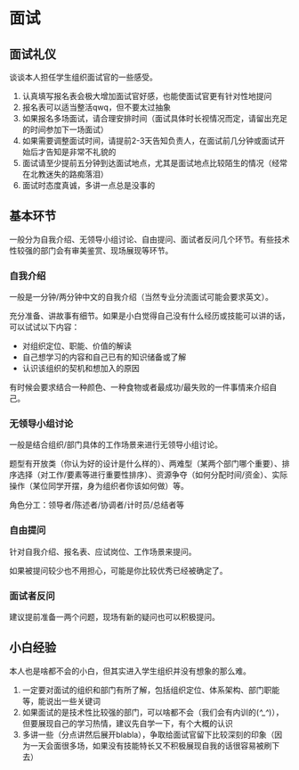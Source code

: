 # 面试

## 面试礼仪

谈谈本人担任学生组织面试官的一些感受。

1. 认真填写报名表会极大增加面试官好感，也能使面试官更有针对性地提问
2. 报名表可以适当整活qwq，但不要太过抽象
3. 如果报名多场面试，请合理安排时间（面试具体时长视情况而定，请留出充足的时间参加下一场面试）
4. 如果需要调整面试时间，请提前2-3天告知负责人，在面试前几分钟或面试开始后才告知是非常不礼貌的
5. 面试请至少提前五分钟到达面试地点，尤其是面试地点比较陌生的情况（经常在北教迷失的路痴落泪）
6. 面试时态度真诚，多讲一点总是没事的

## 基本环节

一般分为自我介绍、无领导小组讨论、自由提问、面试者反问几个环节。有些技术性较强的部门会有审美鉴赏、现场展现等环节。

### 自我介绍

一般是一分钟/两分钟中文的自我介绍（当然专业分流面试可能会要求英文）。

充分准备、讲故事有细节。如果是小白觉得自己没有什么经历或技能可以讲的话，可以试试以下内容：
- 对组织定位、职能、价值的解读
- 自己想学习的内容和自己已有的知识储备或了解
- 认识该组织的契机和想加入的原因

有时候会要求结合一种颜色、一种食物或者最成功/最失败的一件事情来介绍自己。

### 无领导小组讨论

一般是结合组织/部门具体的工作场景来进行无领导小组讨论。

题型有开放类（你认为好的设计是什么样的）、两难型（某两个部门哪个重要）、排序选择（对工作/要素等进行重要性排序）、资源争夺（如何分配时间/资金）、实际操作（某位同学开摆，身为组织者你该如何做）等。

角色分工：领导者/陈述者/协调者/计时员/总结者等

### 自由提问

针对自我介绍、报名表、应试岗位、工作场景来提问。

如果被提问较少也不用担心，可能是你比较优秀已经被确定了。

### 面试者反问

建议提前准备一两个问题，现场有新的疑问也可以积极提问。

## 小白经验

本人也是啥都不会的小白，但其实进入学生组织并没有想象的那么难。

1. 一定要对面试的组织和部门有所了解，包括组织定位、体系架构、部门职能等，能说出一些关键词
2. 如果面试的是技术性比较强的部门，可以啥都不会（我们会有内训的(*^_^*)），但要展现自己的学习热情，建议先自学一下，有个大概的认识
3. 多讲一些（分点讲然后展开blabla），争取给面试官留下比较深刻的印象（因为一天会面很多场，如果没有技能特长又不积极展现自我的话很容易被刷下去）